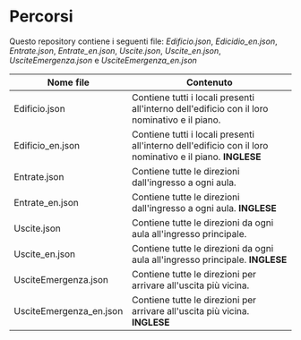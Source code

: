 # Percorsi

Questo repository contiene i seguenti file: _Edificio.json_, _Edicidio\_en.json_, _Entrate.json_, _Entrate\_en.json_, _Uscite.json_, _Uscite\_en.json_, _UsciteEmergenza.json_ e _UsciteEmergenza\_en.json_


Nome file | Contenuto
------------ | -------------
Edificio.json | Contiene tutti i locali presenti all'interno dell'edificio con il loro nominativo e il piano.
Edificio_en.json | Contiene tutti i locali presenti all'interno dell'edificio con il loro nominativo e il piano. **INGLESE**
Entrate.json | Contiene tutte le direzioni dall'ingresso a ogni aula.
Entrate_en.json | Contiene tutte le direzioni dall'ingresso a ogni aula. **INGLESE**
Uscite.json | Contiene tutte le direzioni da ogni aula all'ingresso principale.
Uscite_en.json | Contiene tutte le direzioni da ogni aula all'ingresso principale. **INGLESE**
UsciteEmergenza.json | Contiene tutte le direzioni per arrivare all'uscita più vicina.
UsciteEmergenza_en.json | Contiene tutte le direzioni per arrivare all'uscita più vicina. **INGLESE**
